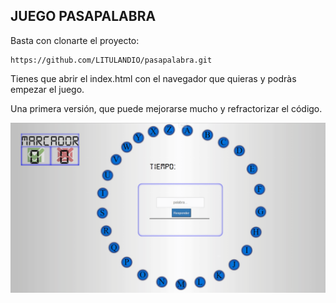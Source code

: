 ## JUEGO PASAPALABRA

Basta con clonarte el proyecto:

```
https://github.com/LITULANDIO/pasapalabra.git
```

Tienes que abrir el index.html con el navegador que quieras y podràs empezar el juego.

Una primera versión, que puede mejorarse mucho y refractorizar el código.

![play_pasapalabra](https://github.com/LITULANDIO/pasapalabra/blob/master/img/Screen%20recording%202017-10-27%20at%2008.45.40%20PM.gif)